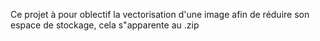 Ce projet à pour oblectif la vectorisation d'une image afin de réduire son espace de stockage, cela s"apparente au .zip
